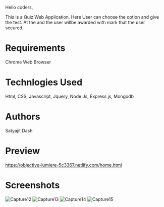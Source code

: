 Hello coders,

This is a Quiz Web Application. Here User can choose the option and give the test.
At the and the user willbe awarded with mark that the user secured.

# Requirements 

Chrome Web Browser

# Technlogies Used

Html, CSS, Javascript, Jquery, Node Js, Express js, Mongodb

# Authors
Satyajit Dash

# Preview
https://objective-lumiere-5c3367.netlify.com/home.html

# Screenshots
![Capture12](https://user-images.githubusercontent.com/32846765/69984490-3bf1cc00-155f-11ea-90f7-e5d183b2077a.PNG)
![Capture13](https://user-images.githubusercontent.com/32846765/69984572-6ba0d400-155f-11ea-9a1d-049c2835da9d.PNG)
![Capture14](https://user-images.githubusercontent.com/32846765/69984610-7ce9e080-155f-11ea-813a-51f94c373316.PNG)
![Capture15](https://user-images.githubusercontent.com/32846765/69984642-91c67400-155f-11ea-8ff7-3417b3d6d9d8.PNG)



